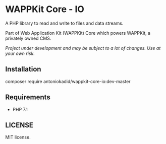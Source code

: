 # WAPPKit Core - IO
A PHP library to read and write to files and data streams.

Part of Web Application Kit (WAPPKit) Core which powers WAPPKit, a privately owned CMS.

*Project under development and may be subject to a lot of changes. Use at your own risk.*

## Installation

composer require antoniokadid/wappkit-core-io:dev-master

## Requirements
* PHP 7.1

## LICENSE

MIT license.